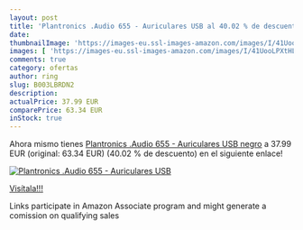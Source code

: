 ```yaml
---
layout: post
title: 'Plantronics .Audio 655 - Auriculares USB al 40.02 % de descuento'
date: 
thumbnailImage: 'https://images-eu.ssl-images-amazon.com/images/I/41UooLPXtHL._SL200_.jpg'
images: [ 'https://images-eu.ssl-images-amazon.com/images/I/41UooLPXtHL._SL200_.jpg' ]
comments: true
category: ofertas
author: ring
slug: B003LBRDN2
description:
actualPrice: 37.99 EUR
comparePrice: 63.34 EUR
inStock: true
---
```


Ahora mismo tienes [Plantronics .Audio 655 - Auriculares USB  negro](https://www.amazon.es/dp/B003LBRDN2/?tag=tolees-21) a 37.99 EUR (original: 63.34 EUR) (40.02 %  de descuento) en el siguiente enlace!

[![Plantronics .Audio 655 - Auriculares USB](https://images-eu.ssl-images-amazon.com/images/I/41UooLPXtHL._SL200_.jpg)](https://www.amazon.es/dp/B003LBRDN2/?tag=tolees-21)

[Visítala!!!](https://www.amazon.es/dp/B003LBRDN2/?tag=tolees-21)

Links participate in Amazon Associate program and might generate a comission on qualifying sales
